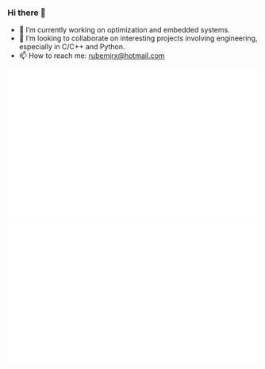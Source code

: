 ### Hi there 👋

<!--
**rubemnobre/rubemnobre** is a ✨ _special_ ✨ repository because its `README.md` (this file) appears on your GitHub profile.

Here are some ideas to get you started:

- 🔭 I’m currently working on ...
- 🌱 I’m currently learning ...
- 👯 I’m looking to collaborate on ...
- 🤔 I’m looking for help with ...
- 💬 Ask me about ...
- 📫 How to reach me: ...
- 😄 Pronouns: ...
- ⚡ Fun fact: ...
-->

- 🔭 I’m currently working on optimization and embedded systems.
- 👯 I’m looking to collaborate on interesting projects involving engineering, especially in C/C++ and Python.
- 📫 How to reach me: rubemjrx@hotmail.com

![](https://github.com/rubemnobre/stats/blob/master/generated/overview.svg)
![](https://github.com/rubemnobre/stats/blob/master/generated/languages.svg)
